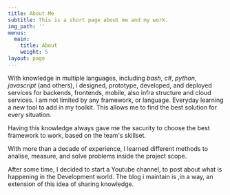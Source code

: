 ```yaml
---
title: About Me
subtitle: This is a short page about me and my work.
img_path: ''
menus:
  main:
    title: About
    weight: 5
layout: page
---
```

With knowledge in multiple languages, including *bash*, *c#*, *python*,          *javascript* (and others), i designed, prototype, developed, and deployed services for backends, frontends, mobile, also infra structure and cloud services.
I am not limited by any framework, or language. Everyday learning a new tool to add in my toolkit. This allows me to find the best solution for every situation.

Having this knowledge always gave me the sacurity to choose the best framework to work, based on the team's skillset.

With more than a decade of experience, I learned different methods to analise, measure, and solve problems inside the project scope.

After some time, I decided to start a Youtube channel, to post about what is happening in the Development world. The blog i maintain is ,in a way, an extension of this idea of sharing knowledge. 
